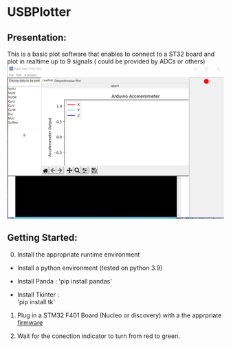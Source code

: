 # USBPlotter

## Presentation:
This is a basic plot software that enables to connect to a ST32 board and plot in realtime up to 9 signals ( could be provided by ADCs or others)
![Demo of Basic Plotter](media/HMI.png)  



## Getting Started:

0. Install the appropriate runtime environment

- Install a python environment (tested on python 3.9)

- Install Panda :
'pip install pandas'
- Install Tkinter :  
'pip install tk'



1. Plug in a STM32 F401 Board (Nucleo or discovery) with a the apprpriate [firmware](https://github.com/Luczia/NUC401-CubeMX-USB-CDC-FS)

2. Wait for the conection indicator to turn from red to green.
